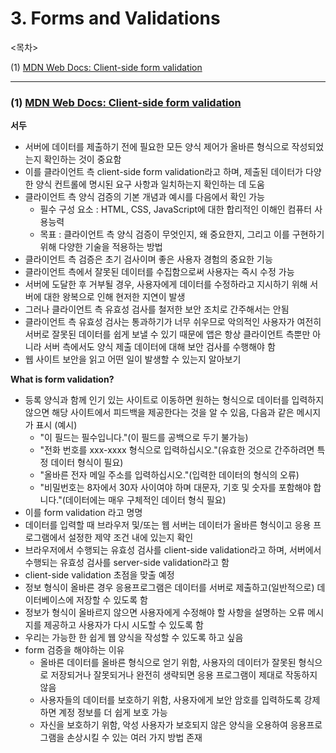 # 3. Forms and Validations

<목차>

(1) [MDN Web Docs: Client-side form validation](#1-mdn-web-docs-client-side-form-validationhttpsdevelopermozillaorgen-usdocslearnformsformvalidation)

---

### (1) [MDN Web Docs: Client-side form validation](https://developer.mozilla.org/en-US/docs/Learn/Forms/Form_validation)

**서두**

- 서버에 데이터를 제출하기 전에 필요한 모든 양식 제어가 올바른 형식으로 작성되었는지 확인하는 것이 중요함
- 이를 클라이언트 측 client-side form validation라고 하며, 제출된 데이터가 다양한 양식 컨트롤에 명시된 요구 사항과 일치하는지 확인하는 데 도움
- 클라이언트 측 양식 검증의 기본 개념과 예시를 다음에서 확인 가능
  - 필수 구성 요소 : HTML, CSS, JavaScript에 대한 합리적인 이해인 컴퓨터 사용능력
  - 목표 : 클라이언트 측 양식 검증이 무엇인지, 왜 중요한지, 그리고 이를 구현하기 위해 다양한 기술을 적용하는 방법
- 클라이언트 측 검증은 초기 검사이며 좋은 사용자 경험의 중요한 기능
- 클라이언트 측에서 잘못된 데이터를 수집함으로써 사용자는 즉시 수정 가능
- 서버에 도달한 후 거부될 경우, 사용자에게 데이터를 수정하라고 지시하기 위해 서버에 대한 왕복으로 인해 현저한 지연이 발생
- 그러나 클라이언트 측 유효성 검사를 철저한 보안 조치로 간주해서는 안됨
- 클라이언트 측 유효성 검사는 통과하기가 너무 쉬우므로 악의적인 사용자가 여전히 서버로 잘못된 데이터를 쉽게 보낼 수 있기 때문에 앱은 항상 클라이언트 측뿐만 아니라 서버 측에서도 양식 제출 데이터에 대해 보안 검사를 수행해야 함
- 웹 사이트 보안을 읽고 어떤 일이 발생할 수 있는지 알아보기

**What is form validation?**

- 등록 양식과 함께 인기 있는 사이트로 이동하면 원하는 형식으로 데이터를 입력하지 않으면 해당 사이트에서 피드백을 제공한다는 것을 알 수 있음, 다음과 같은 메시지가 표시 (예시)
  - "이 필드는 필수입니다."(이 필드를 공백으로 두기 불가능)
  - "전화 번호를 xxx-xxxx 형식으로 입력하십시오."(유효한 것으로 간주하려면 특정 데이터 형식이 필요)
  - "올바른 전자 메일 주소를 입력하십시오."(입력한 데이터의 형식의 오류)
  - "비밀번호는 8자에서 30자 사이여야 하며 대문자, 기호 및 숫자를 포함해야 합니다."(데이터에는 매우 구체적인 데이터 형식 필요)
- 이를 form validation 라고 명명
- 데이터를 입력할 때 브라우저 및/또는 웹 서버는 데이터가 올바른 형식이고 응용 프로그램에서 설정한 제약 조건 내에 있는지 확인
- 브라우저에서 수행되는 유효성 검사를 client-side validation라고 하며, 서버에서 수행되는 유효성 검사를 server-side validation라고 함
- client-side validation 초점을 맞출 예정
- 정보 형식이 올바른 경우 응용프로그램은 데이터를 서버로 제출하고(일반적으로) 데이터베이스에 저장할 수 있도록 함
- 정보가 형식이 올바르지 않으면 사용자에게 수정해야 할 사항을 설명하는 오류 메시지를 제공하고 사용자가 다시 시도할 수 있도록 함
- 우리는 가능한 한 쉽게 웹 양식을 작성할 수 있도록 하고 싶음
- form 검증을 해야하는 이유
  - 올바른 데이터를 올바른 형식으로 얻기 위함, 사용자의 데이터가 잘못된 형식으로 저장되거나 잘못되거나 완전히 생략되면 응용 프로그램이 제대로 작동하지 않음
  - 사용자들의 데이터를 보호하기 위함, 사용자에게 보안 암호를 입력하도록 강제하면 계정 정보를 더 쉽게 보호 가능
  - 자신을 보호하기 위함, 악성 사용자가 보호되지 않은 양식을 오용하여 응용프로그램을 손상시킬 수 있는 여러 가지 방법 존재
